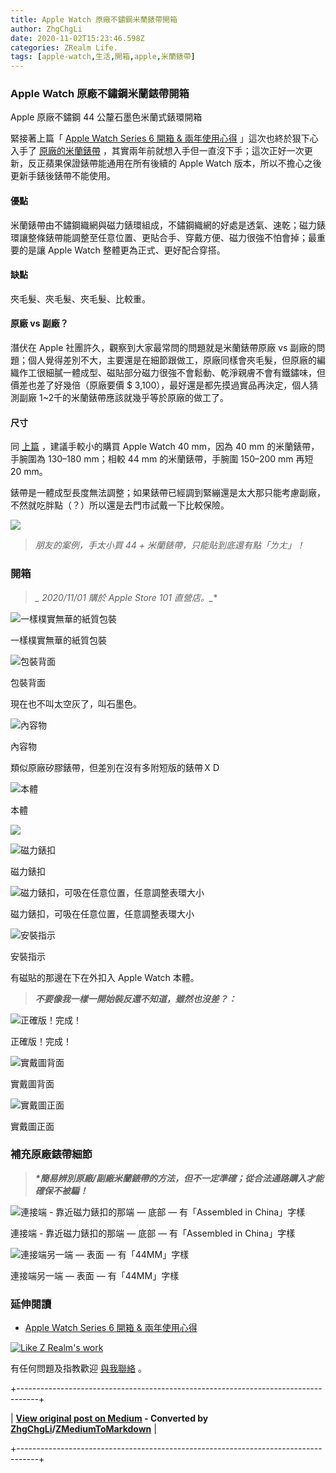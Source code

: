 ```yaml
---
title: Apple Watch 原廠不鏽鋼米蘭錶帶開箱
author: ZhgChgLi
date: 2020-11-02T15:23:46.598Z
categories: ZRealm Life.
tags: [apple-watch,生活,開箱,apple,米蘭錶帶]
---
```


### Apple Watch 原廠不鏽鋼米蘭錶帶開箱

Apple 原廠不鏽鋼 44 公釐石墨色米蘭式錶環開箱

緊接著上篇「 [Apple Watch Series 6 開箱 & 兩年使用心得](../eab0e984043) 」這次也終於狠下心入手了 [原廠的米蘭錶帶](https://www.apple.com/tw/shop/product/MTU22FE/A/40-%E5%85%AC%E9%87%90%E9%8A%80%E8%89%B2%E7%B1%B3%E8%98%AD%E5%BC%8F%E9%8C%B6%E7%92%B0) ，其實兩年前就想入手但一直沒下手；這次正好一次更新，反正蘋果保證錶帶能通用在所有後續的 Apple Watch 版本，所以不擔心之後更新手錶後錶帶不能使用。
#### 優點

米蘭錶帶由不鏽鋼織網與磁力錶環組成，不鏽鋼織網的好處是透氣、速乾；磁力錶環讓整條錶帶能調整至任意位置、更貼合手、穿戴方便、磁力很強不怕會掉；最重要的是讓 Apple Watch 整體更為正式、更好配合穿搭。
#### 缺點

夾毛髮、夾毛髮、夾毛髮、比較重。
#### 原廠 vs 副廠？

潛伏在 Apple 社團許久，觀察到大家最常問的問題就是米蘭錶帶原廠 vs 副廠的問題；個人覺得差別不大，主要還是在細節跟做工，原廠同樣會夾毛髮，但原廠的編織作工很細膩一體成型、磁貼部分磁力很強不會鬆動、乾淨親膚不會有鐵鏽味，但價差也差了好幾倍（原廠要價 $ 3,100），最好還是都先摸過實品再決定，個人猜測副廠 1~2千的米蘭錶帶應該就幾乎等於原廠的做工了。
#### 尺寸

同 [上篇](../eab0e984043) ，建議手較小的購買 Apple Watch 40 mm，因為 40 mm 的米蘭錶帶，手腕圍為 130–180 mm；相較 44 mm 的米蘭錶帶，手腕圍 150–200 mm 再短 20 mm。

錶帶是一體成型長度無法調整；如果錶帶已經調到緊繃還是太大那只能考慮副廠，不然就吃胖點（？）所以還是去門市試戴一下比較保險。


![](/assets/c0f99f987d9c/1*faHIYnWjMFiOg2Q5AoWnlQ.png)

> _朋友的案例，手太小買 44 + 米蘭錶帶，只能貼到底還有點「ㄌㄤ」！_

### 開箱
> **_* 2020/11/01 購於 Apple Store 101 直營店。_**



![一樣樸實無華的紙質包裝](/assets/c0f99f987d9c/1*HI4rii9jMG1mkzvmXMWdLw.jpeg "一樣樸實無華的紙質包裝")

一樣樸實無華的紙質包裝


![包裝背面](/assets/c0f99f987d9c/1*e8y5jTMTJKKPdydc2v0NVw.jpeg "包裝背面")

包裝背面

現在也不叫太空灰了，叫石墨色。


![內容物](/assets/c0f99f987d9c/1*m0sAkDMEiPwm43rTn0-3tA.jpeg "內容物")

內容物

類似原廠矽膠錶帶，但差別在沒有多附短版的錶帶ＸＤ


![本體](/assets/c0f99f987d9c/1*seGVcrq2LSAlRrTp-CPIfQ.jpeg "本體")

本體


![](/assets/c0f99f987d9c/1*IPUHeRmo5iG9QzsC_NKQoA.jpeg)



![磁力錶扣](/assets/c0f99f987d9c/1*mHytJWItkz8l4OtPq5HkeA.jpeg "磁力錶扣")

磁力錶扣


![磁力錶扣，可吸在任意位置，任意調整表環大小](/assets/c0f99f987d9c/1*IIstNIHPD8kXOum-reIkjg.gif "磁力錶扣，可吸在任意位置，任意調整表環大小")

磁力錶扣，可吸在任意位置，任意調整表環大小


![安裝指示](/assets/c0f99f987d9c/1*OwyAmkDoSbsVwyHizqEXPA.jpeg "安裝指示")

安裝指示

有磁貼的那邊在下在外扣入 Apple Watch 本體。
> **_不要像我一樣一開始裝反還不知道，雖然也沒差？：_**



![正確版！完成！](/assets/c0f99f987d9c/1*5-cOehnnwZhtNeRxMUfTqg.jpeg "正確版！完成！")

正確版！完成！


![實戴圖背面](/assets/c0f99f987d9c/1*WT_fwjfrtgJZFZnLULndRw.jpeg "實戴圖背面")

實戴圖背面


![實戴圖正面](/assets/c0f99f987d9c/1*eIq97MlqVilozKrm2kcT0g.jpeg "實戴圖正面")

實戴圖正面
### 補充原廠錶帶細節
> **_*簡易辨別原廠/副廠米蘭錶帶的方法，但不一定準確；從合法通路購入才能確保不被騙！_**



![連接端 \- 靠近磁力錶扣的那端 — 底部 — 有「Assembled in China」字樣](/assets/c0f99f987d9c/1*24YD1G0kgfc5qeRX55ItEg.jpeg "連接端 \- 靠近磁力錶扣的那端 — 底部 — 有「Assembled in China」字樣")

連接端 - 靠近磁力錶扣的那端 — 底部 — 有「Assembled in China」字樣


![連接端另一端 — 表面 — 有「44MM」字樣](/assets/c0f99f987d9c/1*KZcWMP1vVSGtCpLuJW6rFw.jpeg "連接端另一端 — 表面 — 有「44MM」字樣")

連接端另一端 — 表面 — 有「44MM」字樣
### 延伸閱讀
- [Apple Watch Series 6 開箱 & 兩年使用心得](../eab0e984043)



[![Like Z Realm's work](https://button.like.co/images/og/likebutton.png "Like Z Realm's work")](https://button.like.co/zhgchgli)


有任何問題及指教歡迎 [與我聯絡](https://www.zhgchg.li/contact) 。



+-----------------------------------------------------------------------------------+

| **[View original post on Medium](https://medium.com/zrealm-life/apple-watch-%E5%8E%9F%E5%BB%A0%E4%B8%8D%E9%8F%BD%E9%8B%BC%E7%B1%B3%E8%98%AD%E9%8C%B6%E5%B8%B6%E9%96%8B%E7%AE%B1-c0f99f987d9c) - Converted by [ZhgChgLi](https://zhgchg.li)/[ZMediumToMarkdown](https://github.com/ZhgChgLi/ZMediumToMarkdown)** |

+-----------------------------------------------------------------------------------+

